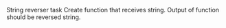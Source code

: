 String reverser task
Create function that receives string. Output of function should be reversed string.
